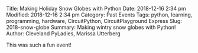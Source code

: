 Title: Making Holiday Snow Globes with Python
Date: 2018-12-16 2:34 pm
Modified: 2018-12-16 2:34 pm 
Category: Past Events
Tags: python, learning, programming, hardware, CircuitPython, CircuitPlayground Express
Slug: 2018-snow-globe
Summary: Making wintry snow globes with Python!
Author: Cleveland PyLadies, Marissa Utterberg

This was such a fun event!
